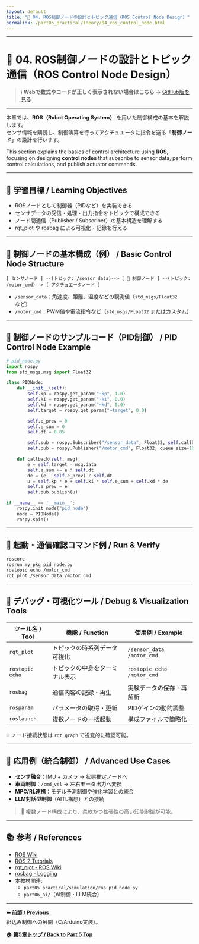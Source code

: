 ```yaml
---
layout: default
title: "🤖 04. ROS制御ノードの設計とトピック通信（ROS Control Node Design）"
permalink: /part05_practical/theory/04_ros_control_node.html
---
```


---

# 🤖 04. ROS制御ノードの設計とトピック通信（ROS Control Node Design）

> ℹ️ **Webで数式やコードが正しく表示されない場合はこちら** → [GitHub版を見る](https://github.com/Samizo-AITL/EduController/blob/main/part05_practical/theory/04_ros_control.md)

---

本章では、**ROS（Robot Operating System）** を用いた制御構成の基本を解説します。  
センサ情報を購読し、制御演算を行ってアクチュエータに指令を送る「**制御ノード**」の設計を行います。

This section explains the basics of control architecture using **ROS**,  
focusing on designing **control nodes** that subscribe to sensor data, perform control calculations, and publish actuator commands.

---

## 🎯 学習目標 / Learning Objectives

- ROSノードとして制御器（PIDなど）を実装できる  
- センサデータの受信・処理・出力指令をトピックで構成できる  
- ノード間通信（Publisher / Subscriber）の基本構造を理解する  
- rqt_plot や rosbag による可視化・記録を行える  

---

## 🧱 制御ノードの基本構成（例） / Basic Control Node Structure

```text
[ センサノード ] --(トピック: /sensor_data)--> [ 🧠 制御ノード ] --(トピック: /motor_cmd)--> [ アクチュエータノード ]
```

- `/sensor_data`：角速度、距離、温度などの観測値（`std_msgs/Float32` など）  
- `/motor_cmd`：PWM値や電流指令など（`std_msgs/Float32` またはカスタム）

---

## 🧠 制御ノードのサンプルコード（PID制御） / PID Control Node Example

```python
# pid_node.py
import rospy
from std_msgs.msg import Float32

class PIDNode:
    def __init__(self):
        self.kp = rospy.get_param("~kp", 1.0)
        self.ki = rospy.get_param("~ki", 0.0)
        self.kd = rospy.get_param("~kd", 0.0)
        self.target = rospy.get_param("~target", 0.0)

        self.e_prev = 0
        self.e_sum = 0
        self.dt = 0.05

        self.sub = rospy.Subscriber("/sensor_data", Float32, self.callback)
        self.pub = rospy.Publisher("/motor_cmd", Float32, queue_size=10)

    def callback(self, msg):
        e = self.target - msg.data
        self.e_sum += e * self.dt
        de = (e - self.e_prev) / self.dt
        u = self.kp * e + self.ki * self.e_sum + self.kd * de
        self.e_prev = e
        self.pub.publish(u)

if __name__ == '__main__':
    rospy.init_node("pid_node")
    node = PIDNode()
    rospy.spin()
```

---

## 🔧 起動・通信確認コマンド例 / Run & Verify

```bash
roscore
rosrun my_pkg pid_node.py
rostopic echo /motor_cmd
rqt_plot /sensor_data /motor_cmd
```

---

## 🧪 デバッグ・可視化ツール / Debug & Visualization Tools

| ツール名 / Tool  | 機能 / Function                          | 使用例 / Example                  |
|------------------|------------------------------------------|------------------------------------|
| `rqt_plot`       | トピックの時系列データ可視化             | `/sensor_data`, `/motor_cmd`       |
| `rostopic echo`  | トピックの中身をターミナル表示           | `rostopic echo /motor_cmd`         |
| `rosbag`         | 通信内容の記録・再生                     | 実験データの保存・再解析           |
| `rosparam`       | パラメータの取得・更新                   | PIDゲインの動的調整                 |
| `roslaunch`      | 複数ノードの一括起動                     | 構成ファイルで簡略化                |

💡 ノード接続状態は `rqt_graph` で視覚的に確認可能。

---

## 📘 応用例（統合制御） / Advanced Use Cases

- **センサ融合**：IMU + カメラ → 状態推定ノードへ  
- **車両制御**：`/cmd_vel` → 左右モータ出力へ変換  
- **MPC/RL連携**：モデル予測制御や強化学習との統合  
- **LLM対話型制御**（AITL構想）との接続  

> 🧠 複数ノード構成により、柔軟かつ拡張性の高い知能制御が可能。

---

## 📚 参考 / References

- [ROS Wiki](https://wiki.ros.org/)  
- [ROS 2 Tutorials](https://docs.ros.org/en/foxy/Tutorials.html)  
- [rqt_plot - ROS Wiki](http://wiki.ros.org/rqt_plot)  
- [rosbag - Logging](http://wiki.ros.org/rosbag)  
- 本教材関連:  
  - `part05_practical/simulation/ros_pid_node.py`  
  - `part06_ai/`（AI制御・LLM統合）

---

**⬅️ [前節 / Previous](https://samizo-aitl.github.io/EduController/part05_practical/theory/03_embedded_control.html)**  
組込み制御への展開（C/Arduino実装）。

**🏠 [第5章トップ / Back to Part 5 Top](https://samizo-aitl.github.io/EduController/part05_practical/)**

